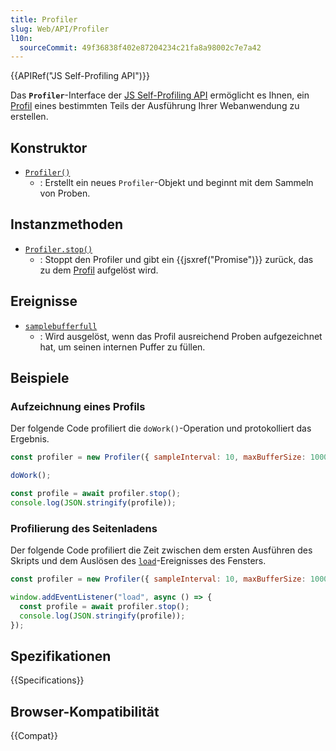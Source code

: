 ```yaml
---
title: Profiler
slug: Web/API/Profiler
l10n:
  sourceCommit: 49f36838f402e87204234c21fa8a98002c7e7a42
---
```


{{APIRef("JS Self-Profiling API")}}

Das **`Profiler`**-Interface der [JS Self-Profiling API](/de/docs/Web/API/JS_Self-Profiling_API) ermöglicht es Ihnen, ein [Profil](/de/docs/Web/API/JS_Self-Profiling_API/Profile_content_and_format) eines bestimmten Teils der Ausführung Ihrer Webanwendung zu erstellen.

## Konstruktor

- [`Profiler()`](/de/docs/Web/API/Profiler/Profiler)
  - : Erstellt ein neues `Profiler`-Objekt und beginnt mit dem Sammeln von Proben.

## Instanzmethoden

- [`Profiler.stop()`](/de/docs/Web/API/Profiler/stop)
  - : Stoppt den Profiler und gibt ein {{jsxref("Promise")}} zurück, das zu dem [Profil](/de/docs/Web/API/JS_Self-Profiling_API/Profile_content_and_format) aufgelöst wird.

## Ereignisse

- [`samplebufferfull`](/de/docs/Web/API/Profiler/samplebufferfull_event)
  - : Wird ausgelöst, wenn das Profil ausreichend Proben aufgezeichnet hat, um seinen internen Puffer zu füllen.

## Beispiele

### Aufzeichnung eines Profils

Der folgende Code profiliert die `doWork()`-Operation und protokolliert das Ergebnis.

```js
const profiler = new Profiler({ sampleInterval: 10, maxBufferSize: 10000 });

doWork();

const profile = await profiler.stop();
console.log(JSON.stringify(profile));
```

### Profilierung des Seitenladens

Der folgende Code profiliert die Zeit zwischen dem ersten Ausführen des Skripts und dem Auslösen des [`load`](/de/docs/Web/API/Window/load_event)-Ereignisses des Fensters.

```js
const profiler = new Profiler({ sampleInterval: 10, maxBufferSize: 10000 });

window.addEventListener("load", async () => {
  const profile = await profiler.stop();
  console.log(JSON.stringify(profile));
});
```

## Spezifikationen

{{Specifications}}

## Browser-Kompatibilität

{{Compat}}
